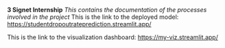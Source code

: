 **3 Signet Internship**
*This contains the documentation of the processes involved in the project*
This is the link to the deployed model: https://studentdropoutrateprediction.streamlit.app/


This is the link to the visualization dashboard: https://my-viz.streamlit.app/
